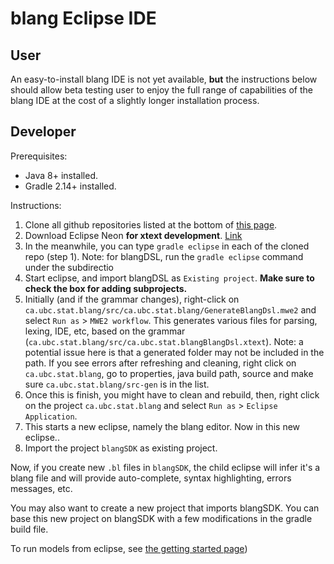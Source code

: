 # blang Eclipse IDE

## User

An easy-to-install blang IDE is not yet available, **but** the instructions below should allow beta testing user to enjoy the full range of capabilities of the blang IDE at the cost of a slightly longer installation process.

## Developer

Prerequisites:

- Java 8+ installed.
- Gradle 2.14+ installed.

Instructions:

1. Clone all github repositories listed at the bottom of [this page](https://github.com/UBC-Stat-ML/blangDoc/).
2. Download Eclipse Neon **for xtext development**. [Link](http://www.eclipse.org/downloads/packages/eclipse-ide-java-and-dsl-developers/neonr)
3. In the meanwhile, you can type ``gradle eclipse`` in each of the cloned repo (step 1). Note: for blangDSL, run the ``gradle eclipse`` command under the subdirectio
4. Start eclipse, and import blangDSL as ``Existing project``. **Make sure to check the box for adding subprojects.**
5. Initially (and if the grammar changes), right-click on  ``ca.ubc.stat.blang/src/ca.ubc.stat.blang/GenerateBlangDsl.mwe2`` and select ``Run as`` > ``MWE2 workflow``. This generates various files for  parsing, lexing, IDE, etc, based on the grammar (``ca.ubc.stat.blang/src/ca.ubc.stat.blangBlangDsl.xtext``). Note: a potential issue here is that a generated folder may not be included in the path. If you see errors after refreshing and cleaning, right click on ``ca.ubc.stat.blang``, go to properties, java build path, source and make sure ``ca.ubc.stat.blang/src-gen`` is in the list.
6. Once this is finish, you might have to clean and rebuild, then, right click on the project ``ca.ubc.stat.blang`` and select ``Run as`` > ``Eclipse Application``.
7. This starts a new eclipse, namely the blang editor. Now in this new eclipse..
8. Import the project ``blangSDK`` as existing project.

Now, if you create new ``.bl`` files in ``blangSDK``, the child eclipse will infer it's a blang file and will provide auto-complete, syntax highlighting, errors messages, etc.

You may also want to create a new project that imports blangSDK. You can base this new project on blangSDK with a few modifications in the gradle build file. 

To run models from eclipse, see [the getting started page](https://github.com/UBC-Stat-ML/blangDoc/blob/master/getting-started.md))
